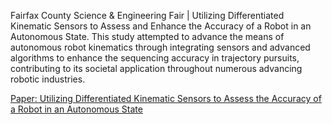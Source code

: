 Fairfax County Science & Engineering Fair | Utilizing Differentiated Kinematic Sensors to Assess and Enhance the Accuracy of a Robot in an Autonomous State.
This study attempted to advance the means of autonomous robot kinematics through integrating sensors and advanced algorithms to enhance the sequencing accuracy in trajectory pursuits, contributing to its societal application throughout numerous advancing robotic industries.

[Paper: Utilizing Differentiated Kinematic Sensors to Assess the Accuracy of a Robot in an Autonomous State]([(https://drive.google.com/file/d/1lbgb_bUrX_y1Hv2qxktaDmDAMOQ-h5RR/view?usp=sharing)])
